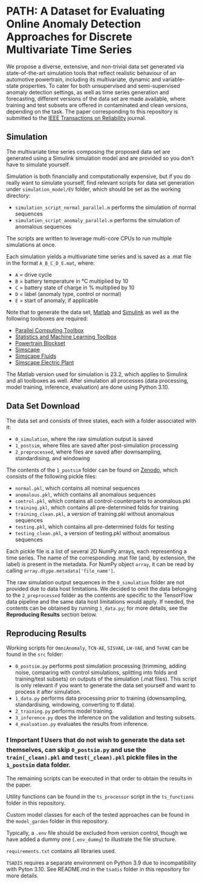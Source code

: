 # PATH: A Dataset for Evaluating Online Anomaly Detection Approaches for Discrete Multivariate Time Series

We propose a diverse, extensive, and non-trivial data set generated via state-of-the-art simulation tools that reflect realistic behaviour of an automotive powertrain, including its multivariate, dynamic and variable-state properties. 
To cater for both unsupervised and semi-supervised anomaly detection settings, as well as time series generation and forecasting, different versions of the data set are made available, where training and test subsets are offered in contaminated and clean versions, depending on the task.
The paper corresponding to this repository is submitted to the [IEEE Transactions on Reliability](https://ieeexplore.ieee.org/xpl/RecentIssue.jsp?punumber=24) journal.

## Simulation
The multivariate time series composing the proposed data set are generated using a Simulink simulation model and are provided so you don't have to simulate yourself. 

Simulation is both financially and computationally expensive, but if you do really want to simulate yourself, find relevant scripts for data set generation under `simulation_model/EV` folder, which should be set as the working directory:
- `simulation_script_normal_parallel.m` performs the simulation of normal sequences
- `simulation_script_anomaly_parallel.m` performs the simulation of anomalous sequences

The scripts are written to leverage multi-core CPUs to run multiple simulations at once.

Each simulation yields a multivariate time series and is saved as a .mat file in the format `A_B_C_D_E.mat`, where:
- `A` = drive cycle
- `B` = battery temperature in °C multiplied by 10
- `C` = battery state of charge in % multiplied by 10
- `D` = label (anomaly type, control or normal)
- `E` = start of anomaly, if applicable 

Note that to generate the data set, [Matlab](https://www.mathworks.com/products/matlab.html) and [Simulink](https://www.mathworks.com/products/simulink.html) as well as the following toolboxes are required:
- [Parallel Computing Toolbox](https://de.mathworks.com/products/parallel-computing.html)
- [Statistics and Machine Learning Toolbox](https://de.mathworks.com/products/statistics.html)
- [Powertrain Blockset](https://de.mathworks.com/products/powertrain.html)
- [Simscape](https://de.mathworks.com/products/simscape.html)
- [Simscape Fluids](https://de.mathworks.com/products/simscape-fluids.html)
- [Simscape Electric Plant](https://www.mathworks.com/products/simscape-electrical.html)

The Matlab version used for simulation is 23.2, which applies to Simulink and all toolboxes as well. After simulation all processes (data processing, model training, inference, evaluation) are done using Python 3.10. 

## Data Set Download
The data set and consists of three states, each with a folder associated with it:
- `0_simulation`, where the raw simulation output is saved
- `1_postsim`, where files are saved after post-simulation processing 
- `2_preprocessed`, where files are saved after downsampling, standardising, and windowing

The contents of the `1_postsim` folder can be found on [Zenodo](), which consists of the following pickle files:
- `normal.pkl`, which contains all nominal sequences 
- `anomalous.pkl`, which contains all anomalous sequences 
- `control.pkl`, which contains all control-counterparts to anomalous.pkl
- `training.pkl`, which contains all pre-determined folds for training
- `training_clean.pkl`, a version of training.pkl without anomalous sequences
- `testing.pkl`, which contains all pre-determined folds for testing
- `testing_clean.pkl`, a version of testing.pkl without anomalous sequences

Each pickle file is a list of several 2D NumPy arrays, each representing a time series. The name of the corresponding .mat file (and, by extension, the label) is present in the metadata. For NumPy object `array`, it can be read by calling `array.dtype.metadata['file_name']`.

The raw simulation output sequences in the `0_simulation` folder are not provided due to data host limitations.
We decided to omit the data belonging to the `2_preprocessed` folder as the contents are specific to the TensorFlow data pipeline and the same data host limitations would apply. If needed, the contents can be obtained by running `1_data.py`; for more details, see the **Reproducing Results** section below.

## Reproducing Results 
Working scripts for `OmniAnomaly`, `TCN-AE`, `SISVAE`, `LW-VAE`, and `TeVAE` can be found in the `src` folder: 
- `0_postsim.py` performs post simulation processing (trimming, adding noise, comparing with control simulations, splitting into folds and training/test subsets) on outputs of the simulation (.mat files). This script is only relevant if you want to generate the data set yourself and want to process it after simulation.
- `1_data.py` performs data processing prior to training (downsampling, standardising, windowing, converting to tf.data).
- `2_training.py` performs model training.
- `3_inference.py` does the inference on the validation and testing subsets.
- `4_evaluation.py` evaluates the results from inference.

### :exclamation: **Important** :exclamation: **Users that do not wish to generate the data set themselves, can skip `0_postsim.py` and use the `train(_clean).pkl` and `test(_clean).pkl` pickle files in the `1_postsim` data folder.** ### 

The remaining scripts can be executed in that order to obtain the results in the paper.

Utility functions can be found in the `ts_processor` script in the `ts_functions` folder in this repository.

Custom model classes for each of the tested approaches can be found in the `model_garden` folder in this repository.

Typically, a `.env` file should be excluded from version control, though we have added a dummy one (`.env_dummy`) to illustrate the file structure.

`requirements.txt` contains all libraries used.

`TSADIS` requires a separate environment on Python 3.9 due to incompatibility with Pyton 3.10. See README.md in the `tsadis` folder in this repository for more details.
